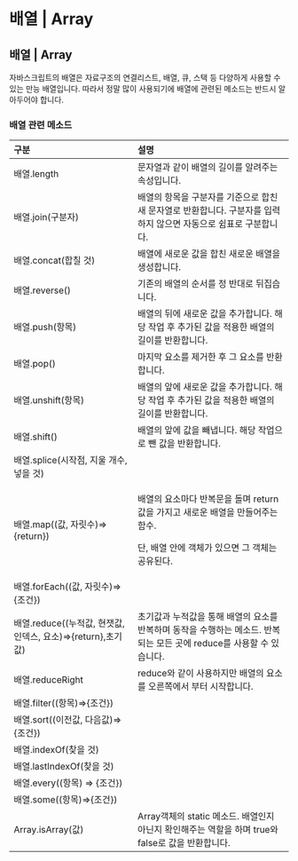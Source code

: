 # 배열 \| Array

## 배열 \| Array

 자바스크립트의 배열은 자료구조의 연결리스트, 배열, 큐, 스택 등 다양하게 사용할 수 있는 만능 배열입니다. 따라서 정말 많이 사용되기에 배열에 관련된 메소드는 반드시 알아두어야 합니다.

### 배열 관련 메소드

<table>
  <thead>
    <tr>
      <th style="text-align:left">&#xAD6C;&#xBD84;</th>
      <th style="text-align:left">&#xC124;&#xBA85;</th>
    </tr>
  </thead>
  <tbody>
    <tr>
      <td style="text-align:left">&#xBC30;&#xC5F4;.length</td>
      <td style="text-align:left">&#xBB38;&#xC790;&#xC5F4;&#xACFC; &#xAC19;&#xC774; &#xBC30;&#xC5F4;&#xC758;
        &#xAE38;&#xC774;&#xB97C; &#xC54C;&#xB824;&#xC8FC;&#xB294; &#xC18D;&#xC131;&#xC785;&#xB2C8;&#xB2E4;.</td>
    </tr>
    <tr>
      <td style="text-align:left">&#xBC30;&#xC5F4;.join(&#xAD6C;&#xBD84;&#xC790;)</td>
      <td style="text-align:left">&#xBC30;&#xC5F4;&#xC758; &#xD56D;&#xBAA9;&#xC744; &#xAD6C;&#xBD84;&#xC790;&#xB97C;
        &#xAE30;&#xC900;&#xC73C;&#xB85C; &#xD569;&#xCE5C; &#xC0C8; &#xBB38;&#xC790;&#xC5F4;&#xB85C;
        &#xBC18;&#xD658;&#xD569;&#xB2C8;&#xB2E4;. &#xAD6C;&#xBD84;&#xC790;&#xB97C;
        &#xC785;&#xB825;&#xD558;&#xC9C0; &#xC54A;&#xC73C;&#xBA74; &#xC790;&#xB3D9;&#xC73C;&#xB85C;
        &#xC27C;&#xD45C;&#xB85C; &#xAD6C;&#xBD84;&#xD569;&#xB2C8;&#xB2E4;.</td>
    </tr>
    <tr>
      <td style="text-align:left">&#xBC30;&#xC5F4;.concat(&#xD569;&#xCE60; &#xAC83;)</td>
      <td style="text-align:left">&#xBC30;&#xC5F4;&#xC5D0; &#xC0C8;&#xB85C;&#xC6B4; &#xAC12;&#xC744; &#xD569;&#xCE5C;
        &#xC0C8;&#xB85C;&#xC6B4; &#xBC30;&#xC5F4;&#xC744; &#xC0DD;&#xC131;&#xD569;&#xB2C8;&#xB2E4;.</td>
    </tr>
    <tr>
      <td style="text-align:left">&#xBC30;&#xC5F4;.reverse()</td>
      <td style="text-align:left">&#xAE30;&#xC874;&#xC758; &#xBC30;&#xC5F4;&#xC758; &#xC21C;&#xC11C;&#xB97C;
        &#xC815; &#xBC18;&#xB300;&#xB85C; &#xB4A4;&#xC9D1;&#xC2B5;&#xB2C8;&#xB2E4;.</td>
    </tr>
    <tr>
      <td style="text-align:left">&#xBC30;&#xC5F4;.push(&#xD56D;&#xBAA9;)</td>
      <td style="text-align:left">&#xBC30;&#xC5F4;&#xC758; &#xB4A4;&#xC5D0; &#xC0C8;&#xB85C;&#xC6B4; &#xAC12;&#xC744;
        &#xCD94;&#xAC00;&#xD569;&#xB2C8;&#xB2E4;. &#xD574;&#xB2F9; &#xC791;&#xC5C5;
        &#xD6C4; &#xCD94;&#xAC00;&#xB41C; &#xAC12;&#xC744; &#xC801;&#xC6A9;&#xD55C;
        &#xBC30;&#xC5F4;&#xC758; &#xAE38;&#xC774;&#xB97C; &#xBC18;&#xD658;&#xD569;&#xB2C8;&#xB2E4;.</td>
    </tr>
    <tr>
      <td style="text-align:left">&#xBC30;&#xC5F4;.pop()</td>
      <td style="text-align:left">&#xB9C8;&#xC9C0;&#xB9C9; &#xC694;&#xC18C;&#xB97C; &#xC81C;&#xAC70;&#xD55C;
        &#xD6C4; &#xADF8; &#xC694;&#xC18C;&#xB97C; &#xBC18;&#xD658;&#xD569;&#xB2C8;&#xB2E4;.</td>
    </tr>
    <tr>
      <td style="text-align:left">&#xBC30;&#xC5F4;.unshift(&#xD56D;&#xBAA9;)</td>
      <td style="text-align:left">&#xBC30;&#xC5F4;&#xC758; &#xC55E;&#xC5D0; &#xC0C8;&#xB85C;&#xC6B4; &#xAC12;&#xC744;
        &#xCD94;&#xAC00;&#xD569;&#xB2C8;&#xB2E4;. &#xD574;&#xB2F9; &#xC791;&#xC5C5;
        &#xD6C4; &#xCD94;&#xAC00;&#xB41C; &#xAC12;&#xC744; &#xC801;&#xC6A9;&#xD55C;
        &#xBC30;&#xC5F4;&#xC758; &#xAE38;&#xC774;&#xB97C; &#xBC18;&#xD658;&#xD569;&#xB2C8;&#xB2E4;.</td>
    </tr>
    <tr>
      <td style="text-align:left">&#xBC30;&#xC5F4;.shift()</td>
      <td style="text-align:left">&#xBC30;&#xC5F4;&#xC758; &#xC55E;&#xC5D0; &#xAC12;&#xC744; &#xBE7C;&#xB0C5;&#xB2C8;&#xB2E4;.
        &#xD574;&#xB2F9; &#xC791;&#xC5C5;&#xC73C;&#xB85C; &#xBE80; &#xAC12;&#xC744;
        &#xBC18;&#xD658;&#xD569;&#xB2C8;&#xB2E4;.</td>
    </tr>
    <tr>
      <td style="text-align:left">&#xBC30;&#xC5F4;.splice(&#xC2DC;&#xC791;&#xC810;, &#xC9C0;&#xC6B8; &#xAC1C;&#xC218;,
        &#xB123;&#xC744; &#xAC83;)</td>
      <td style="text-align:left"></td>
    </tr>
    <tr>
      <td style="text-align:left">&#xBC30;&#xC5F4;.map((&#xAC12;, &#xC790;&#xB9BF;&#xC218;)=&gt;{return})</td>
      <td
      style="text-align:left">
        <p>&#xBC30;&#xC5F4;&#xC758; &#xC694;&#xC18C;&#xB9C8;&#xB2E4; &#xBC18;&#xBCF5;&#xBB38;&#xC744;
          &#xB3CC;&#xBA70; return &#xAC12;&#xC744; &#xAC00;&#xC9C0;&#xACE0; &#xC0C8;&#xB85C;&#xC6B4;
          &#xBC30;&#xC5F4;&#xC744; &#xB9CC;&#xB4E4;&#xC5B4;&#xC8FC;&#xB294; &#xD568;&#xC218;.</p>
        <p>&#xB2E8;, &#xBC30;&#xC5F4; &#xC548;&#xC5D0; &#xAC1D;&#xCCB4;&#xAC00; &#xC788;&#xC73C;&#xBA74;
          &#xADF8; &#xAC1D;&#xCCB4;&#xB294; &#xACF5;&#xC720;&#xB41C;&#xB2E4;.</p>
        </td>
    </tr>
    <tr>
      <td style="text-align:left">&#xBC30;&#xC5F4;.forEach((&#xAC12;, &#xC790;&#xB9BF;&#xC218;)=&gt;{&#xC870;&#xAC74;})</td>
      <td
      style="text-align:left"></td>
    </tr>
    <tr>
      <td style="text-align:left">&#xBC30;&#xC5F4;.reduce((&#xB204;&#xC801;&#xAC12;, &#xD604;&#xC7BF;&#xAC12;,
        &#xC778;&#xB371;&#xC2A4;, &#xC694;&#xC18C;)=&gt;{return},&#xCD08;&#xAE30;&#xAC12;)</td>
      <td
      style="text-align:left">&#xCD08;&#xAE30;&#xAC12;&#xACFC; &#xB204;&#xC801;&#xAC12;&#xC744; &#xD1B5;&#xD574;
        &#xBC30;&#xC5F4;&#xC758; &#xC694;&#xC18C;&#xB97C; &#xBC18;&#xBCF5;&#xD558;&#xBA70;
        &#xB3D9;&#xC791;&#xC744; &#xC218;&#xD589;&#xD558;&#xB294; &#xBA54;&#xC18C;&#xB4DC;.
        &#xBC18;&#xBCF5;&#xB418;&#xB294; &#xBAA8;&#xB4E0; &#xACF3;&#xC5D0; reduce&#xB97C;
        &#xC0AC;&#xC6A9;&#xD560; &#xC218; &#xC788;&#xC2B5;&#xB2C8;&#xB2E4;.</td>
    </tr>
    <tr>
      <td style="text-align:left">&#xBC30;&#xC5F4;.reduceRight</td>
      <td style="text-align:left">reduce&#xC640; &#xAC19;&#xC774; &#xC0AC;&#xC6A9;&#xD558;&#xC9C0;&#xB9CC;
        &#xBC30;&#xC5F4;&#xC758; &#xC694;&#xC18C;&#xB97C; &#xC624;&#xB978;&#xCABD;&#xC5D0;&#xC11C;
        &#xBD80;&#xD130; &#xC2DC;&#xC791;&#xD569;&#xB2C8;&#xB2E4;.</td>
    </tr>
    <tr>
      <td style="text-align:left">&#xBC30;&#xC5F4;.filter((&#xD56D;&#xBAA9;)=&gt;{&#xC870;&#xAC74;})</td>
      <td
      style="text-align:left"></td>
    </tr>
    <tr>
      <td style="text-align:left">&#xBC30;&#xC5F4;.sort((&#xC774;&#xC804;&#xAC12;, &#xB2E4;&#xC74C;&#xAC12;)=&gt;{&#xC870;&#xAC74;})</td>
      <td
      style="text-align:left"></td>
    </tr>
    <tr>
      <td style="text-align:left">&#xBC30;&#xC5F4;.indexOf(&#xCC3E;&#xC744; &#xAC83;)</td>
      <td style="text-align:left"></td>
    </tr>
    <tr>
      <td style="text-align:left">&#xBC30;&#xC5F4;.lastIndexOf(&#xCC3E;&#xC744; &#xAC83;)</td>
      <td style="text-align:left"></td>
    </tr>
    <tr>
      <td style="text-align:left">&#xBC30;&#xC5F4;.every((&#xD56D;&#xBAA9;) =&gt; {&#xC870;&#xAC74;})</td>
      <td
      style="text-align:left"></td>
    </tr>
    <tr>
      <td style="text-align:left">&#xBC30;&#xC5F4;.some((&#xD56D;&#xBAA9;)=&gt;{&#xC870;&#xAC74;})</td>
      <td
      style="text-align:left"></td>
    </tr>
    <tr>
      <td style="text-align:left">Array.isArray(&#xAC12;)</td>
      <td style="text-align:left">Array&#xAC1D;&#xCCB4;&#xC758; static &#xBA54;&#xC18C;&#xB4DC;. &#xBC30;&#xC5F4;&#xC778;&#xC9C0;
        &#xC544;&#xB2CC;&#xC9C0; &#xD655;&#xC778;&#xD574;&#xC8FC;&#xB294; &#xC5ED;&#xD560;&#xC744;
        &#xD558;&#xBA70; true&#xC640; false&#xB85C; &#xAC12;&#xC744; &#xBC18;&#xD658;&#xD569;&#xB2C8;&#xB2E4;.</td>
    </tr>
  </tbody>
</table>
